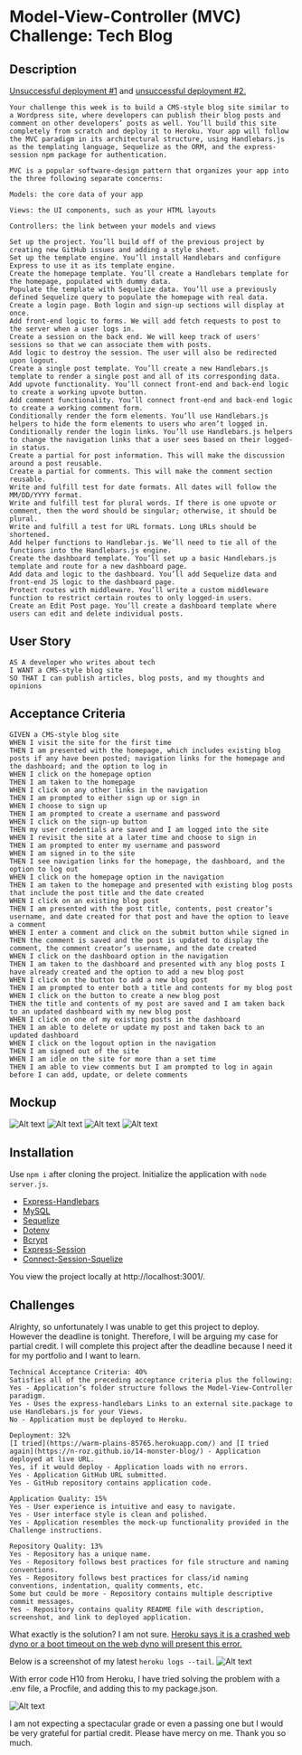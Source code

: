 # Model-View-Controller (MVC) Challenge: Tech Blog

## Description

[Unsuccessful deployment #1](https://warm-plains-85765.herokuapp.com/) and [unsuccessful deployment #2.](https://n-roz.github.io/14-monster-blog/) 

```
Your challenge this week is to build a CMS-style blog site similar to a Wordpress site, where developers can publish their blog posts and comment on other developers’ posts as well. You’ll build this site completely from scratch and deploy it to Heroku. Your app will follow the MVC paradigm in its architectural structure, using Handlebars.js as the templating language, Sequelize as the ORM, and the express-session npm package for authentication.
```

```
MVC is a popular software-design pattern that organizes your app into the three following separate concerns:

Models: the core data of your app

Views: the UI components, such as your HTML layouts

Controllers: the link between your models and views
```

```
Set up the project. You’ll build off of the previous project by creating new GitHub issues and adding a style sheet.
Set up the template engine. You’ll install Handlebars and configure Express to use it as its template engine.
Create the homepage template. You’ll create a Handlebars template for the homepage, populated with dummy data.
Populate the template with Sequelize data. You’ll use a previously defined Sequelize query to populate the homepage with real data.
Create a login page. Both login and sign-up sections will display at once.
Add front-end logic to forms. We will add fetch requests to post to the server when a user logs in.
Create a session on the back end. We will keep track of users' sessions so that we can associate them with posts.
Add logic to destroy the session. The user will also be redirected upon logout.
Create a single post template. You’ll create a new Handlebars.js template to render a single post and all of its corresponding data.
Add upvote functionality. You’ll connect front-end and back-end logic to create a working upvote button.
Add comment functionality. You’ll connect front-end and back-end logic to create a working comment form.
Conditionally render the form elements. You’ll use Handlebars.js helpers to hide the form elements to users who aren’t logged in.
Conditionally render the login links. You’ll use Handlebars.js helpers to change the navigation links that a user sees based on their logged-in status.
Create a partial for post information. This will make the discussion around a post reusable.
Create a partial for comments. This will make the comment section reusable.
Write and fulfill test for date formats. All dates will follow the MM/DD/YYYY format.
Write and fulfill test for plural words. If there is one upvote or comment, then the word should be singular; otherwise, it should be plural.
Write and fulfill a test for URL formats. Long URLs should be shortened.
Add helper functions to Handlebar.js. We’ll need to tie all of the functions into the Handlebars.js engine.
Create the dashboard template. You’ll set up a basic Handlebars.js template and route for a new dashboard page.
Add data and logic to the dashboard. You’ll add Sequelize data and front-end JS logic to the dashboard page.
Protect routes with middleware. You’ll write a custom middleware function to restrict certain routes to only logged-in users.
Create an Edit Post page. You’ll create a dashboard template where users can edit and delete individual posts.
```

## User Story
```
AS A developer who writes about tech
I WANT a CMS-style blog site
SO THAT I can publish articles, blog posts, and my thoughts and opinions
```

## Acceptance Criteria
```
GIVEN a CMS-style blog site
WHEN I visit the site for the first time
THEN I am presented with the homepage, which includes existing blog posts if any have been posted; navigation links for the homepage and the dashboard; and the option to log in
WHEN I click on the homepage option
THEN I am taken to the homepage
WHEN I click on any other links in the navigation
THEN I am prompted to either sign up or sign in
WHEN I choose to sign up
THEN I am prompted to create a username and password
WHEN I click on the sign-up button
THEN my user credentials are saved and I am logged into the site
WHEN I revisit the site at a later time and choose to sign in
THEN I am prompted to enter my username and password
WHEN I am signed in to the site
THEN I see navigation links for the homepage, the dashboard, and the option to log out
WHEN I click on the homepage option in the navigation
THEN I am taken to the homepage and presented with existing blog posts that include the post title and the date created
WHEN I click on an existing blog post
THEN I am presented with the post title, contents, post creator’s username, and date created for that post and have the option to leave a comment
WHEN I enter a comment and click on the submit button while signed in
THEN the comment is saved and the post is updated to display the comment, the comment creator’s username, and the date created
WHEN I click on the dashboard option in the navigation
THEN I am taken to the dashboard and presented with any blog posts I have already created and the option to add a new blog post
WHEN I click on the button to add a new blog post
THEN I am prompted to enter both a title and contents for my blog post
WHEN I click on the button to create a new blog post
THEN the title and contents of my post are saved and I am taken back to an updated dashboard with my new blog post
WHEN I click on one of my existing posts in the dashboard
THEN I am able to delete or update my post and taken back to an updated dashboard
WHEN I click on the logout option in the navigation
THEN I am signed out of the site
WHEN I am idle on the site for more than a set time
THEN I am able to view comments but I am prompted to log in again before I can add, update, or delete comments
```

## Mockup
![Alt text](assets/deployed2.png "Deployed 2")
![Alt text](assets/deployed3.png "Deployed 3")
![Alt text](assets/deployed1.png "Deployed 1")
![Alt text](assets/deployed4.png "Deployed 4")

## Installation
Use ```npm i``` after cloning the project. Initialize the application with ```node server.js```.

- [Express-Handlebars](https://www.npmjs.com/package/express-handlebars)
- [MySQL](https://www.npmjs.com/package/mysql2)
- [Sequelize](https://sequelize.org/docs/v6/getting-started/)
- [Dotenv](https://www.npmjs.com/package/dotenv)
- [Bcrypt](https://www.npmjs.com/package/bcrypt)
- [Express-Session](https://www.npmjs.com/package/express-session)
- [Connect-Session-Squelize](https://www.npmjs.com/package/connect-session-sequelize)

You view the project locally at http://localhost:3001/.

## Challenges
Alrighty, so unfortunately I was unable to get this project to deploy. However the deadline is tonight. Therefore, I will be arguing my case for partial credit. I will complete this project after the deadline because I need it for my portfolio and I want to learn.

```
Technical Acceptance Criteria: 40%
Satisfies all of the preceding acceptance criteria plus the following:
Yes - Application’s folder structure follows the Model-View-Controller paradigm.
Yes - Uses the express-handlebars Links to an external site.package to use Handlebars.js for your Views.
No - Application must be deployed to Heroku.

Deployment: 32%
[I tried](https://warm-plains-85765.herokuapp.com/) and [I tried again](https://n-roz.github.io/14-monster-blog/) - Application deployed at live URL.
Yes, if it would deploy - Application loads with no errors.
Yes - Application GitHub URL submitted.
Yes - GitHub repository contains application code.

Application Quality: 15%
Yes - User experience is intuitive and easy to navigate.
Yes - User interface style is clean and polished.
Yes - Application resembles the mock-up functionality provided in the Challenge instructions.

Repository Quality: 13%
Yes - Repository has a unique name.
Yes - Repository follows best practices for file structure and naming conventions.
Yes - Repository follows best practices for class/id naming conventions, indentation, quality comments, etc.
Some but could be more - Repository contains multiple descriptive commit messages.
Yes - Repository contains quality README file with description, screenshot, and link to deployed application.
```

What exactly is the solution? I am not sure. [Heroku says it is a crashed web dyno or a boot timeout on the web dyno will present this error.](https://devcenter.heroku.com/articles/error-codes#h10-app-crashed)

Below is a screenshot of my latest ```heroku logs --tail```. 
![Alt text](assets/error4.png "Error 4")

With error code H10 from Heroku, I have tried solving the problem with a .env file, a Procfile, and adding this to my package.json.

![Alt text](assets/error3.png "Error 3")

I am not expecting a spectacular grade or even a passing one but I would be very grateful for partial credit. Please have mercy on me. Thank you so much.

